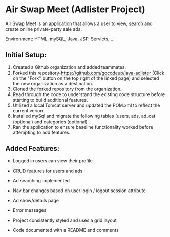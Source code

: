 # Air Swap Meet (Adlister Project)

Air Swap Meet is an application that allows a user to view, search and create online private-party sale ads.  

Environment: HTML, mySQL, Java, JSP, Servlets, ...

## Initial Setup:

1. Created a Github organization and added teammates.
2. Forked this repository-https://github.com/gocodeup/java-adlister (Click on the "Fork" button on the top right of the linked page) and selected the new organization as a destination.
3. Cloned the forked repository from the organization.
4. Read through the code to understand the existing code structure before starting to build additional features.
5. Utilized a local Tomcat server and updated the POM.xml to reflect the current verion.
6. Installed mySql and migrate the following tables (users, ads, ad_cat (optional) and categories (optional).
7. Ran the application to ensure baseline functionality worked before attempting to add features.

## Added Features:

- Logged in users can view their profile

- CRUD features for users and ads

- Ad searching implemented

- Nav bar changes based on user login / logout session attribute

- Ad show/details page

- Error messages

- Project consistently styled and uses a grid layout

- Code documented with a README and comments
